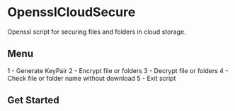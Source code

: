 # OpensslCloudSecure
Openssl script for securing files and folders in cloud storage.


## Menu
1 - Generate KeyPair
2 - Encrypt file or folders
3 - Decrypt file or folders
4 - Check file or folder name without download
5 - Exit script

## Get Started 
